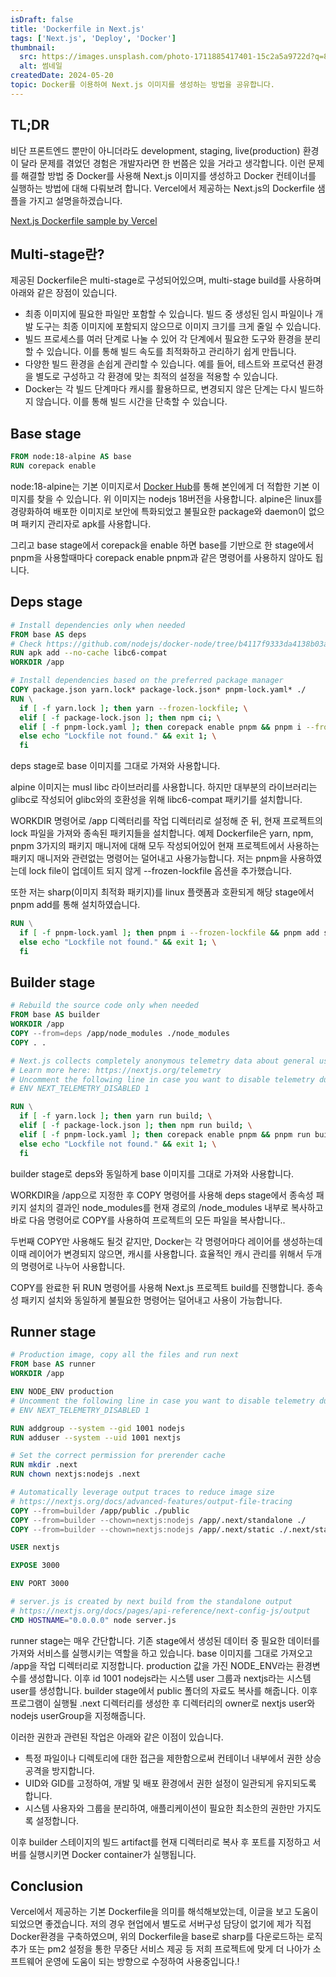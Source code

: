 ```yaml
---
isDraft: false
title: 'Dockerfile in Next.js'
tags: ['Next.js', 'Deploy', 'Docker']
thumbnail:
  src: https://images.unsplash.com/photo-1711885417401-15c2a5a9722d?q=80&w=3024&auto=format&fit=crop&ixlib=rb-4.0.3&ixid=M3wxMjA3fDB8MHxwaG90by1wYWdlfHx8fGVufDB8fHx8fA%3D%3D
  alt: 썸네일
createdDate: 2024-05-20
topic: Docker를 이용하여 Next.js 이미지를 생성하는 방법을 공유합니다.
---
```


## TL;DR

비단 프론트엔드 뿐만이 아니더라도 development, staging, live(production) 환경이 달라 문제를 겪었던 경험은 개발자라면 한 번쯤은 있을 거라고 생각합니다. 이런 문제를 해결할 방법 중 Docker를 사용해 Next.js 이미지를 생성하고 Docker 컨테이너를 실행하는 방법에 대해 다뤄보려 합니다. Vercel에서 제공하는 Next.js의 Dockerfile 샘플을 가지고 설명을하겠습니다.

[Next.js Dockerfile sample by Vercel](https://github.com/vercel/next.js/blob/canary/examples/with-docker/Dockerfile)

## Multi-stage란?

제공된 Dockerfile은 multi-stage로 구성되어있으며, multi-stage build를 사용하며 아래와 같은 장점이 있습니다.

- 최종 이미지에 필요한 파일만 포함할 수 있습니다. 빌드 중 생성된 임시 파일이나 개발 도구는 최종 이미지에 포함되지 않으므로 이미지 크기를 크게 줄일 수 있습니다.
- 빌드 프로세스를 여러 단계로 나눌 수 있어 각 단계에서 필요한 도구와 환경을 분리할 수 있습니다. 이를 통해 빌드 속도를 최적화하고 관리하기 쉽게 만듭니다.
- 다양한 빌드 환경을 손쉽게 관리할 수 있습니다. 예를 들어, 테스트와 프로덕션 환경을 별도로 구성하고 각 환경에 맞는 최적의 설정을 적용할 수 있습니다.
- Docker는 각 빌드 단계마다 캐시를 활용하므로, 변경되지 않은 단계는 다시 빌드하지 않습니다. 이를 통해 빌드 시간을 단축할 수 있습니다.

## Base stage

```Dockerfile
FROM node:18-alpine AS base
RUN corepack enable
```

node:18-alpine는 기본 이미지로서 [Docker Hub](https://hub.docker.com)를 통해 본인에게 더 적합한 기본 이미지를 찾을 수 있습니다. 위 이미지는 nodejs 18버전을 사용합니다. alpine은 linux를 경량화하여 배포한 이미지로 보안에 특화되었고 불필요한 package와 daemon이 없으며 패키지 관리자로 apk를 사용합니다.

그리고 base stage에서 corepack을 enable 하면 base를 기반으로 한 stage에서 pnpm을 사용할때마다 corepack enable pnpm과 같은 명령어를 사용하지 않아도 됩니다.

## Deps stage

```Dockerfile
# Install dependencies only when needed
FROM base AS deps
# Check https://github.com/nodejs/docker-node/tree/b4117f9333da4138b03a546ec926ef50a31506c3#nodealpine to understand why libc6-compat might be needed.
RUN apk add --no-cache libc6-compat
WORKDIR /app

# Install dependencies based on the preferred package manager
COPY package.json yarn.lock* package-lock.json* pnpm-lock.yaml* ./
RUN \
  if [ -f yarn.lock ]; then yarn --frozen-lockfile; \
  elif [ -f package-lock.json ]; then npm ci; \
  elif [ -f pnpm-lock.yaml ]; then corepack enable pnpm && pnpm i --frozen-lockfile; \
  else echo "Lockfile not found." && exit 1; \
  fi
```

deps stage로 base 이미지를 그대로 가져와 사용합니다.

alpine 이미지는 musl libc 라이브러리를 사용합니다. 하지만 대부분의 라이브러리는 glibc로 작성되어 glibc와의 호환성을 위해 libc6-compat 패키기를 설치합니다.

WORKDIR 명령어로 /app 디렉터리를 작업 디렉터리로 설정해 준 뒤, 현재 프로젝트의 lock 파일을 가져와 종속된 패키지들을 설치합니다. 예제 Dockerfile은 yarn, npm, pnpm 3가지의 패키지 매니저에 대해 모두 작성되어있어 현재 프로젝트에서 사용하는 패키지 매니저와 관련없는 명령어는 덜어내고 사용가능합니다. 저는 pnpm을 사용하였는데 lock file이 업데이트 되지 않게 --frozen-lockfile 옵션을 추가했습니다.

또한 저는 sharp(이미지 최적화 패키지)를 linux 플랫폼과 호환되게 해당 stage에서 pnpm add를 통해 설치하였습니다.

```Dockerfile
RUN \
  if [ -f pnpm-lock.yaml ]; then pnpm i --frozen-lockfile && pnpm add sharp; \
  else echo "Lockfile not found." && exit 1; \
  fi
```

## Builder stage

```Dockerfile
# Rebuild the source code only when needed
FROM base AS builder
WORKDIR /app
COPY --from=deps /app/node_modules ./node_modules
COPY . .

# Next.js collects completely anonymous telemetry data about general usage.
# Learn more here: https://nextjs.org/telemetry
# Uncomment the following line in case you want to disable telemetry during the build.
# ENV NEXT_TELEMETRY_DISABLED 1

RUN \
  if [ -f yarn.lock ]; then yarn run build; \
  elif [ -f package-lock.json ]; then npm run build; \
  elif [ -f pnpm-lock.yaml ]; then corepack enable pnpm && pnpm run build; \
  else echo "Lockfile not found." && exit 1; \
  fi
```

builder stage로 deps와 동일하게 base 이미지를 그대로 가져와 사용합니다.

WORKDIR을 /app으로 지정한 후 COPY 명령어를 사용해 deps stage에서 종속성 패키지 설치의 결과인 node_modules를 현재 경로의 /node_modules 내부로 복사하고 바로 다음 명령어로 COPY를 사용하여 프로젝트의 모든 파일을 복사합니다..

두번째 COPY만 사용해도 될것 같지만, Docker는 각 명령어마다 레이어를 생성하는데 이때 레이어가 변경되지 않으면, 캐시를 사용합니다. 효율적인 캐시 관리를 위해서 두개의 명령어로 나누어 사용합니다.

COPY를 완료한 뒤 RUN 명령어를 사용해 Next.js 프로젝트 build를 진행합니다. 종속성 패키지 설치와 동일하게 불필요한 명령어는 덜어내고 사용이 가능합니다.

## Runner stage

```Dockerfile
# Production image, copy all the files and run next
FROM base AS runner
WORKDIR /app

ENV NODE_ENV production
# Uncomment the following line in case you want to disable telemetry during runtime.
# ENV NEXT_TELEMETRY_DISABLED 1

RUN addgroup --system --gid 1001 nodejs
RUN adduser --system --uid 1001 nextjs

# Set the correct permission for prerender cache
RUN mkdir .next
RUN chown nextjs:nodejs .next

# Automatically leverage output traces to reduce image size
# https://nextjs.org/docs/advanced-features/output-file-tracing
COPY --from=builder /app/public ./public
COPY --from=builder --chown=nextjs:nodejs /app/.next/standalone ./
COPY --from=builder --chown=nextjs:nodejs /app/.next/static ./.next/static

USER nextjs

EXPOSE 3000

ENV PORT 3000

# server.js is created by next build from the standalone output
# https://nextjs.org/docs/pages/api-reference/next-config-js/output
CMD HOSTNAME="0.0.0.0" node server.js
```

runner stage는 매우 간단합니다. 기존 stage에서 생성된 데이터 중 필요한 데이터를 가져와 서비스를 실행시키는 역할을 하고 있습니다.
base 이미지를 그대로 가져오고 /app을 작업 디렉터리로 지정합니다. production 값을 가진 NODE_ENV라는 환경변수를 생성합니다.
이후 id 1001 nodejs라는 시스템 user 그룹과 nextjs라는 시스템 user를 생성합니다. builder stage에서 public 폴더의 자료도 복사를 해줍니다.
이후 프로그램이 실행될 .next 디렉터리를 생성한 후 디렉터리의 owner로 nextjs user와 nodejs userGroup을 지정해줍니다.

이러한 권한과 관련된 작업은 아래와 같은 이점이 있습니다.

- 특정 파일이나 디렉토리에 대한 접근을 제한함으로써 컨테이너 내부에서 권한 상승 공격을 방지합니다.
- UID와 GID를 고정하여, 개발 및 배포 환경에서 권한 설정이 일관되게 유지되도록 합니다.
- 시스템 사용자와 그룹을 분리하여, 애플리케이션이 필요한 최소한의 권한만 가지도록 설정합니다.

이후 builder 스테이지의 빌드 artifact를 현재 디렉터리로 복사 후 포트를 지정하고 서버를 실행시키면 Docker container가 실행됩니다.

## Conclusion

Vercel에서 제공하는 기본 Dockerfile을 의미를 해석해보았는데, 이글을 보고 도움이 되었으면 좋겠습니다. 저의 경우 현업에서 별도로 서버구성 담당이 없기에 제가 직접 Docker환경을 구축하였으며, 위의 Dockerfile을 base로 sharp를 다운로드하는 로직 추가 또는 pm2 설정을 통한 무중단 서비스 제공 등 저희 프로젝트에 맞게 더 나아가 소프트웨어 운영에 도움이 되는 방향으로 수정하여 사용중입니다.!
